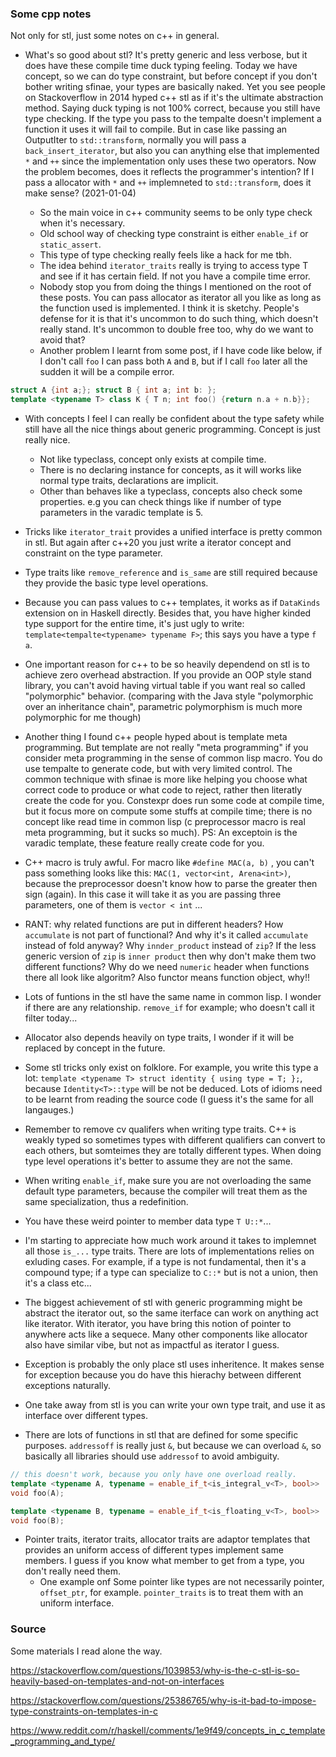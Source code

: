 ### Some cpp notes

Not only for stl, just some notes on c++ in general.

- What's so good about stl? It's pretty generic and less verbose, but it does have these compile time duck typing feeling. Today we have concept, so we can do type constraint, but before concept if you don't bother writing sfinae, your types are basically naked. Yet you see people on Stackoverflow in 2014 hyped c++ stl as if it's the ultimate abstraction method. Saying duck typing is not 100% correct, because you still have type checking. If the type you pass to the tempalte doesn't implement a function it uses it will fail to compile. But in case like passing an OutputIter to `std::transform`, normally you will pass a `back_insert_iterator`, but also you can anything else that implemented `*` and `++` since the implementation only uses these two operators. Now the problem becomes, does it reflects the programmer's intention? If I pass a allocator with `*` and `++` implemneted to `std::transform`, does it make sense? (2021-01-04)

  - So the main voice in c++ community seems to be only type check when it's necessary.
  - Old school way of checking type constraint is either `enable_if` or `static_assert`.
  - This type of type checking really feels like a hack for me tbh.
  - The idea behind `iterator_traits` really is trying to access type T and see if it has certain field. If not you have a compile time error.
  - Nobody stop you from doing the things I mentioned on the root of these posts. You can pass allocator as iterator all you like as long as the function used is implemented. I think it is sketchy. People's defense for it is that it's uncommon to do such thing, which doesn't really stand. It's uncommon to double free too, why do we want to avoid that?
  - Another problem I learnt from some post, if I have code like below, if I don't call `foo` I can pass both `A` and `B`, but if I call `foo` later all the sudden it will be a compile error.
```c++
struct A {int a;}; struct B { int a; int b: };
template <typename T> class K { T n; int foo() {return n.a + n.b}};
```

- With concepts I feel I can really be confident about the type safety while still have all the nice things about generic programming. Concept is just really nice.
  - Not like typeclass, concept only exists at compile time.
  - There is no declaring instance for concepts, as it will works like normal type traits, declarations are implicit.
  - Other than behaves like a typeclass, concepts also check some properties. e.g you can check things like if number of type parameters in the varadic template is 5.

- Tricks like `iterator_trait` provides a unified interface is pretty common in stl. But again after c++20 you just write a iterator concept and constraint on the type parameter.

- Type traits like `remove_reference` and `is_same` are still required because they provide the basic type level operations.

- Because you can pass values to c++ templates, it works as if `DataKinds` extension on in Haskell directly. Besides that, you have higher kinded type support for the entire time, it's just ugly to write: `template<tempalte<typename> typename F>`; this says you have a type `f a`.

- One important reason for c++ to be so heavily dependend on stl is to achieve zero overhead abstraction. If you provide an OOP style stand library, you can't avoid having virtual table if you want real so called "polymorphic" behavior. (comparing with the Java style "polymorphic over an inheritance chain", parametric polymorphism is much more polymorphic for me though)

- Another thing I found c++ people hyped about is template meta programming. But template are not really "meta programming" if you consider meta programming in the sense of common lisp macro. You do use tempalte to generate code, but with very limited control. The common technique with sfinae is more like helping you choose what correct code to produce or what code to reject, rather then literatly create the code for you. Constexpr does run some code at compile time, but it focus more on compute some stuffs at compile time; there is no concept like read time in common lisp (c preprocessor macro is real meta programming, but it sucks so much).  PS: An exceptoin is the varadic template, these feature really create code for you.

- C++ macro is truly awful. For macro like `#define MAC(a, b)` , you can't pass something looks like this: `MAC(1, vector<int, Arena<int>)`, because the preprocessor doesn't know how to parse the greater then sign (again). In this case it will take it as you are passing three parameters, one of them is `vector < int` ...

- RANT: why related functions are put in different headers? How `accumulate` is not part of functional? And why it's it called `accumulate` instead of fold anyway? Why `innder_product` instead of `zip`? If the less generic version of `zip` is `inner product` then why don't make them two different functions?  Why do we need `numeric` header when functions there all look like algoritm? Also functor means function object, why!!

- Lots of funtions in the stl have the same name in common lisp. I wonder if there are any relationship. `remove_if` for example; who doesn't call it filter today...

-  Allocator also depends heavily on type traits, I wonder if it will be replaced by concept in the future.

- Some stl tricks only exist on folklore. For example, you write this type a lot: `template <typename T> struct identity { using type = T; };`, because `Identity<T>::type` will be not be deduced. Lots of idioms need to be learnt from reading the source code (I guess it's the same for all langauges.)

- Remember to remove cv qualifers when writing type traits. C++ is weakly typed so sometimes types with different qualifiers can convert to each others, but somteimes they are totally different types. When doing type level operations it's better to assume they are not the same.

- When writing `enable_if`, make sure you are not overloading the same default type parameters, because the compiler will treat them as the same specialization, thus a redefinition.

- You have these weird pointer to member data type `T U::*`...

- I'm starting to appreciate how much work around it takes to implemnet all those `is_...` type traits. There are lots of implementations relies on exluding cases. For example, if a type is not fundamental, then it's a compound type; if a type can specialize to `C::*` but is not a union, then it's a class etc...

- The biggest achievement of stl with generic programming might be abstract the iterator out, so the same iterface can work on anything act like iterator. With iterator, you have bring this notion of pointer to anywhere acts like a sequece. Many other components like allocator also have similar vibe, but not as impactful as iterator I guess.

- Exception is probably the only place stl uses inheritence. It makes sense for exception because you do have this hierachy between different exceptions naturally.

- One take away from stl is you can write your own type trait, and use it as interface over different types.

- There are lots of functions in stl that are defined for some specific purposes. `addressoff` is really just `&`, but because we can overload `&`, so basically all libraries should use `addressof` to avoid ambiguity.

```c++
// this doesn't work, because you only have one overload really.
template <typename A, typename = enable_if_t<is_integral_v<T>, bool>>
void foo(A);

template <typename B, typename = enable_if_t<is_floating_v<T>, bool>>
void foo(B);

```

- Pointer traits, iterator traits, allocator traits are adaptor templates that provides an uniform access of different types implement same members. I guess if you know what member to get from a type, you don't really need them.
  - One example onf Some pointer like types are not necessarily pointer, `offset_ptr`, for example. `pointer_traits` is to treat them with an uniform interface.


### Source

Some materials I read alone the way.

https://stackoverflow.com/questions/1039853/why-is-the-c-stl-is-so-heavily-based-on-templates-and-not-on-interfaces

https://stackoverflow.com/questions/25386765/why-is-it-bad-to-impose-type-constraints-on-templates-in-c

https://www.reddit.com/r/haskell/comments/1e9f49/concepts_in_c_template_programming_and_type/
